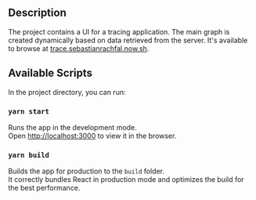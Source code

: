 ## Description

The project contains a UI for a tracing application. The main graph is created dynamically based on data retrieved from the server.
It's available to browse at [trace.sebastianrachfal.now.sh](https://trace.sebastianrachfal.now.sh).

## Available Scripts

In the project directory, you can run:

### `yarn start`

Runs the app in the development mode.<br />
Open [http://localhost:3000](http://localhost:3000) to view it in the browser.

### `yarn build`

Builds the app for production to the `build` folder.<br />
It correctly bundles React in production mode and optimizes the build for the best performance.
